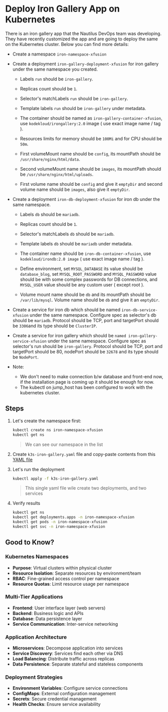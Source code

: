 # Deploy Iron Gallery App on Kubernetes

There is an iron gallery app that the Nautilus DevOps team was developing. They have recently customized the app and are going to deploy the same on the Kubernetes cluster. Below you can find more details:

- Create a namespace `iron-namespace-xfusion`

- Create a deployment `iron-gallery-deployment-xfusion` for iron gallery under the same namespace you created.

  - Labels `run` should be `iron-gallery`.

  - Replicas count should be `1`.

  - Selector's matchLabels `run` should be `iron-gallery`.

  - Template labels `run` should be `iron-gallery` under metadata.

  - The container should be named as `iron-gallery-container-xfusion`, use `kodekloud/irongallery:2.0` image ( use exact image name / tag ).

  - Resources limits for memory should be `100Mi` and for CPU should be `50m`.

  - First volumeMount name should be `config`, its mountPath should be `/usr/share/nginx/html/data`.

  - Second volumeMount name should be `images`, its mountPath should be `/usr/share/nginx/html/uploads`.

  - First volume name should be `config` and give it `emptyDir` and second volume name should be `images`, also give it `emptyDir`.

- Create a deployment `iron-db-deployment-xfusion` for iron db under the same namespace.

  - Labels `db` should be `mariadb`.

  - Replicas count should be `1`.

  - Selector's matchLabels `db` should be `mariadb`.

  - Template labels `db` should be `mariadb` under metadata.

  - The container name should be `iron-db-container-xfusion`, use `kodekloud/irondb:2.0 image` ( use exact image name / tag ).

  - Define environment, set `MYSQL_DATABASE` its value should be `database_blog`, set `MYSQL_ROOT_PASSWORD` and `MYSQL_PASSWORD` value should be with some complex passwords for DB connections, and `MYSQL_USER` value should be any custom user ( except root ).

  - Volume mount name should be `db` and its mountPath should be `/var/lib/mysql`. Volume name should be `db` and give it an `emptyDir`.

- Create a service for iron db which should be named `iron-db-service-xfusion` under the same namespace. Configure spec as selector's db should be `mariadb`. Protocol should be TCP, port and targetPort should be `3306`and its type should be `ClusterIP`.

- Create a service for iron gallery which should be `named iron-gallery-service-xfusion` under the same namespace. Configure spec as selector's run should be `iron-gallery`. Protocol should be TCP, port and targetPort should be 80, nodePort should be `32678` and its type should be `NodePort`.

- Note:
  - We don't need to make connection b/w database and front-end now, if the installation page is coming up it should be enough for now.
  - The kubectl on jump_host has been configured to work with the kubernetes cluster.

## Steps

1. Let's create the namespace first:

    ```sh
    kubectl create ns iron-namespace-xfusion
    kubectl get ns
    ```

    > We can see our namespace in the list

2. Create `k3s-iron-gallery.yaml` file and copy-paste contents from this [YAML file](../files/k3s-iron-gallery-deployment-63.yaml)

3. Let's run the deployment

    ```sh
    kubectl apply -f k3s-iron-gallery.yaml
    ```

    > This single yaml file wile create two deployments, and two services

4. Verify results

    ```sh
    kubectl get ns
    kubectl get deployments.apps -n iron-namespace-xfusion
    kubectl get pods -n iron-namespace-xfusion
    kubectl get svc -n iron-namespace-xfusion
    ```

## Good to Know?

### Kubernetes Namespaces

- **Purpose**: Virtual clusters within physical cluster
- **Resource Isolation**: Separate resources by environment/team
- **RBAC**: Fine-grained access control per namespace
- **Resource Quotas**: Limit resource usage per namespace

### Multi-Tier Applications

- **Frontend**: User interface layer (web servers)
- **Backend**: Business logic and APIs
- **Database**: Data persistence layer
- **Service Communication**: Inter-service networking

### Application Architecture

- **Microservices**: Decompose application into services
- **Service Discovery**: Services find each other via DNS
- **Load Balancing**: Distribute traffic across replicas
- **Data Persistence**: Separate stateful and stateless components

### Deployment Strategies

- **Environment Variables**: Configure service connections
- **ConfigMaps**: External configuration management
- **Secrets**: Secure credential management
- **Health Checks**: Ensure service availability
